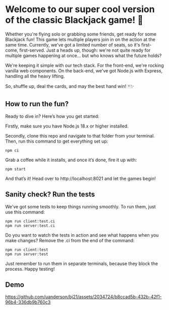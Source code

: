 # Welcome to our super cool version of the classic Blackjack game! 🎉

Whether you're flying solo or grabbing some friends, get ready for some Blackjack fun! This game lets multiple players join in on the action at the same time. Currently, we've got a limited number of seats, so it's first-come, first-served. Just a heads up, though: we're not quite ready for multiple games happening at once... but who knows what the future holds?

We're keeping it simple with our tech stack. For the front-end, we're rocking vanilla web components. On the back-end, we've got Node.js with Express, handling all the heavy lifting.

So, shuffle up, deal the cards, and may the best hand win! 🃏✨

## How to run the fun?

Ready to dive in? Here’s how you get started:

Firstly, make sure you have Node.js 18.x or higher installed.

Secondly, clone this repo and navigate to that folder from your terminal. Then, run this command to get everything set up:

```shell
npm ci
```

Grab a coffee while it installs, and once it’s done, fire it up with:

```shell
npm start
```
And that’s it! Head over to http://localhost:8021 and let the games begin!

## Sanity check? Run the tests

We've got some tests to keep things running smoothly. To run them, just use this command:

```shell
npm run client:test.ci
npm run server:test.ci
```

Do you want to watch the tests in action and see what happens when you make changes? Remove the .ci from the end of the command:

```shell
npm run client:test
npm run server:test
```

Just remember to run them in separate terminals, because they block the process. Happy testing!

## Demo

https://github.com/uanderson/bj21/assets/2034724/b8ccad5b-432b-42f1-96b4-336db9b760c3
